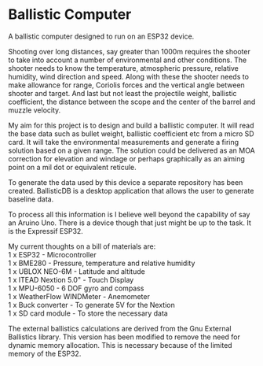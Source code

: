 # Ballistic Computer

A ballistic computer designed to run on an ESP32 device.

Shooting over long distances, say greater than 1000m requires the shooter to take into account a number of environmental and other conditions.  The shooter needs to know the temperature, atmospheric pressure, relative humidity, wind direction and speed.  Along with these the shooter needs to make allowance for range, Coriolis forces and the vertical angle between shooter and target.  And last but not least the projectile weight, ballistic coefficient, the distance between the scope and the center of the barrel and muzzle velocity.

My aim for this project is to design and build a ballistic computer.  It will read the base data such as bullet weight, ballistic coefficient etc from a micro SD card. It will take the environmental measurements and generate a firing solution based on a given range.  The solution could be delivered as an MOA correction for elevation and windage or perhaps graphically as an aiming point on a mil dot or equivalent reticule.

To generate the data used by this device a separate repository has been created.  BallisticDB is a desktop application that allows the user to generate baseline data.

To process all this information is I believe well beyond the capability of say an Aruino Uno.  There is a device though that just might be up to the task.  It is the Expressif ESP32.

My current thoughts on a bill of materials are:<br>
1 x ESP32                 - Microcontroller<br>
1 x BME280                - Pressure, temperature and relative humidity        
1 x UBLOX NEO-6M          - Latitude and altitude<br>
1 x ITEAD Nextion 5.0"    - Touch Display<br>
1 x MPU-6050              - 6 DOF gyro and compass<br>
1 x WeatherFlow WINDMeter - Anemometer<br>
1 x Buck converter        - To generate 5V for the Nextion<br>
1 x SD card module        - To store the necessary data

The external ballistics calculations are derived from the Gnu External Ballistics library.  This version has been modified to remove the need for dynamic memory allocation.  This is necessary because of the limited memory of the ESP32.
